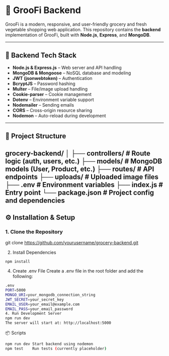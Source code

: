 # 🛒 GrooFi Backend

GrooFi is a modern, responsive, and user-friendly grocery and fresh vegetable shopping web application. This repository contains the **backend** implementation of GrooFi, built with **Node.js**, **Express**, and **MongoDB**.

---

## 🚀 Backend Tech Stack

- **Node.js & Express.js** – Web server and API handling  
- **MongoDB & Mongoose** – NoSQL database and modeling  
- **JWT (jsonwebtoken)** – Authentication  
- **BcryptJS** – Password hashing  
- **Multer** – File/image upload handling  
- **Cookie-parser** – Cookie management  
- **Dotenv** – Environment variable support  
- **Nodemailer** – Sending emails  
- **CORS** – Cross-origin resource sharing  
- **Nodemon** – Auto-reload during development  

---

## 📂 Project Structure

grocery-backend/
│
├── controllers/ # Route logic (auth, users, etc.)
├── models/ # MongoDB models (User, Product, etc.)
├── routes/ # API endpoints
├── uploads/ # Uploaded image files
├── .env # Environment variables
├── index.js # Entry point
└── package.json # Project config and dependencies
---

## ⚙️ Installation & Setup

### 1. Clone the Repository
git clone https://github.com/yourusername/grocery-backend.git

2. Install Dependencies
```
npm install

```
4. Create .env File
Create a .env file in the root folder and add the following:
```bash
.env
PORT=5000
MONGO_URI=your_mongodb_connection_string
JWT_SECRET=your_secret_key
EMAIL_USER=your_email@example.com
EMAIL_PASS=your_email_password
4. Run Development Server
npm run dev
The server will start at: http://localhost:5000
```
📦 Scripts
```bash
npm run dev	Start backend using nodemon
npm test	Run tests (currently placeholder)
